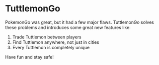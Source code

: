 # TuttlemonGo
PokemonGo was great, but it had a few major flaws. TuttlemonGo solves these problems and introduces some great new features like:
1. Trade Tuttlemon between players
2. Find Tuttlemon anywhere, not just in cities
3. Every Tuttlemon is completely unique

Have fun and stay safe!

